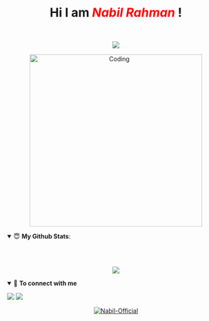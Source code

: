 <h1 align="center">Hi I am <span style="color:red"><i>Nabil Rahman</i></span> ! </h1>
<br>
<p align="center">
  <img src="https://readme-typing-svg.herokuapp.com/?lines=root@kali:~/++whoami;Student;Security_Researcher;CTF_Player;Programmer;CyberSec _Enthusiast;Blogger&font=Fira%20Code&center=true&width=380&height=50">
</p>

<p align="center"><img align="center" alt="Coding" width="400" src="https://cdn.dribbble.com/users/1059583/screenshots/4171367/media/5c8264a20b247115b68e6c2f4c97d5e6.gif"></p>


<details open>
 <summary> 😇 <b>My Github Stats</b>: </summary>

<br></br>

<p align = "center">
  <img src = "https://github-readme-stats.vercel.app/api?username=Nabil-Official&show_icons=true&include_all_commits=true&theme=chartreuse-dark&cache_seconds=3200">
 
</p>

</details>

<details open>
<summary>🤝 <b>To connect with me</b></summary>

<p align = "center">
 
[<img src = "https://img.shields.io/badge/youtube-Nabil%20Rahman-%23E4405F.svg?&style=for-the-badge&logo=youtube&logoColor=white">](https://www.youtube.com/channel/UC8km4e4REGBnOSknq82h_ew)
[<img src = "https://img.shields.io/badge/facebbok-Nabil%20Rahman-%23E4405F.svg?&style=for-the-badge&logo=facebook&logoColor=white">](https://facebook.com/nabil.404)

</p>

</details>

<p align="center">
<a href="https://github.com/noob-hackers"><img title="Nabil-Official" src="https://github-readme-stats.vercel.app/api/top-langs/?username=Nabil-Official&layout=compact"></a>
</p>

